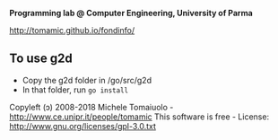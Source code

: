 **Programming lab @ Computer Engineering, University of Parma**

http://tomamic.github.io/fondinfo/

## To use g2d

- Copy the g2d folder in <home>/go/src/g2d
- In that folder, run `go install`

Copyleft (ɔ) 2008-2018 Michele Tomaiuolo - http://www.ce.unipr.it/people/tomamic
This software is free - License: http://www.gnu.org/licenses/gpl-3.0.txt

